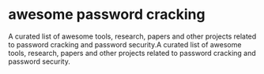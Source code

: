 # awesome password cracking
 A curated list of awesome tools, research, papers and other projects related to password cracking and password security.A curated list of awesome tools, research, papers and other projects related to password cracking and password security.
